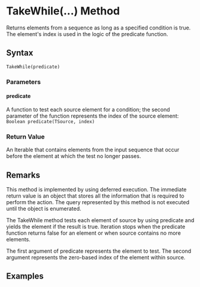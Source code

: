 # TakeWhile(...) Method
Returns elements from a sequence as long as a specified condition is true. The element's index is used in the logic of the predicate function.

## Syntax
```
TakeWhile(predicate)
```

### Parameters

#### predicate
A function to test each source element for a condition; the second parameter of the function represents the index of the source element: ```Boolean predicate(TSource, index)```

### Return Value
An Iterable that contains elements from the input sequence that occur before the element at which the test no longer passes.

## Remarks
This method is implemented by using deferred execution. The immediate return value is an object that stores all the information that is required to perform the action. The query represented by this method is not executed until the object is enumerated.

The TakeWhile method tests each element of source by using predicate and yields the element if the result is true. Iteration stops when the predicate function returns false for an element or when source contains no more elements.

The first argument of predicate represents the element to test. The second argument represents the zero-based index of the element within source.


## Examples



